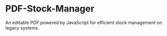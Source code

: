 # PDF-Stock-Manager
An editable PDF powered by JavaScript for efficient stock management on legacy systems.
